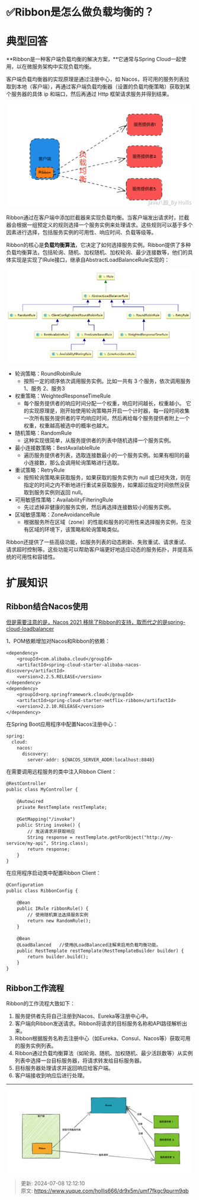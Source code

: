 # ✅Ribbon是怎么做负载均衡的？

# 典型回答


**Ribbon是一种客户端负载均衡的解决方案，**它通常与Spring Cloud一起使用，以在微服务架构中实现负载均衡。



客户端负载均衡器的实现原理是通过注册中心，如 Nacos，将可用的服务列表拉取到本地（客户端），再通过客户端负载均衡器（设置的负载均衡策略）获取到某个服务器的具体 ip 和端口，然后再通过 Http 框架请求服务并得到结果。



![1683878166235-0fca0c8a-624e-4ec0-a906-6eed33ef387c.png](./img/gBdRGEWG6YExwKr6/1683878166235-0fca0c8a-624e-4ec0-a906-6eed33ef387c-839972.png)



Ribbon通过在客户端中添加拦截器来实现负载均衡。当客户端发出请求时，拦截器会根据一组预定义的规则选择一个服务实例来处理请求。这些规则可以基于多个因素进行选择，包括服务实例的可用性、响应时间、负载等级等。



Ribbon的核心是**负载均衡算法**，它决定了如何选择服务实例。Ribbon提供了多种负载均衡算法，包括轮询、随机、加权随机、加权轮询、最少连接数等，他们的具体实现是实现了IRule接口，继承自AbstractLoadBalanceRule实现的：



![1683884330518-d0f60d7c-4974-4cb5-9484-bc0e7b09ee08.png](./img/gBdRGEWG6YExwKr6/1683884330518-d0f60d7c-4974-4cb5-9484-bc0e7b09ee08-524166.png)



+ 轮询策略：RoundRobinRule
    - 按照一定的顺序依次调用服务实例。比如一共有 3 个服务，依次调用服务 1、服务 2、服务3
+ 权重策略：WeightedResponseTimeRule
    - 每个服务提供者的响应时间分配一个权重，响应时间越长，权重越小。 它的实现原理是，刚开始使用轮询策略并开启一个计时器，每一段时间收集一次所有服务提供者的平均响应时间，然后再给每个服务提供者附上一个权重，权重越高被选中的概率也越大。
+ 随机策略：RandomRule
    - 这种实现很简单，从服务提供者的列表中随机选择一个服务实例。
+ 最小连接数策略：BestAvailableRule
    - 遍历服务提供者列表，选取连接数最小的⼀个服务实例。如果有相同的最小连接数，那么会调用轮询策略进行选取。
+ 重试策略：RetryRule
    - 按照轮询策略来获取服务，如果获取的服务实例为 null 或已经失效，则在指定的时间之内不断地进行重试来获取服务，如果超过指定时间依然没获取到服务实例则返回 null。
+ 可用敏感性策略：AvailabilityFilteringRule
    - 先过滤掉非健康的服务实例，然后再选择连接数较小的服务实例。
+ 区域敏感策略：ZoneAvoidanceRule
    - 根据服务所在区域（zone）的性能和服务的可用性来选择服务实例，在没有区域的环境下，该策略和轮询策略类似。





Ribbon还提供了一些高级功能，如服务列表的动态刷新、失败重试、请求重试、请求超时控制等。这些功能可以帮助客户端更好地适应动态的服务拓扑，并提高系统的可用性和容错性。



# 扩展知识


## Ribbon结合Nacos使用


<u>但是需要注意的是，Nacos 2021 移除了Ribbon的支持，取而代之的是spring-cloud-loadbalancer</u>



1、POM依赖增加对Nacos和Ribbon的依赖：



```plain
<dependency>
    <groupId>com.alibaba.cloud</groupId>
    <artifactId>spring-cloud-starter-alibaba-nacos-discovery</artifactId>
    <version>2.2.5.RELEASE</version>
</dependency>
<dependency>
    <groupId>org.springframework.cloud</groupId>
    <artifactId>spring-cloud-starter-netflix-ribbon</artifactId>
    <version>2.2.10.RELEASE</version>
</dependency>

```



在Spring Boot应用程序中配置Nacos注册中心：



```plain
spring:
  cloud:
    nacos:
      discovery:
        server-addr: ${NACOS_SERVER_ADDR:localhost:8848}

```



在需要调用远程服务的类中注入Ribbon Client：



```plain
@RestController
public class MyController {

    @Autowired
    private RestTemplate restTemplate;

    @GetMapping("/invoke")
    public String invoke() {
        // 发送请求并获取响应
        String response = restTemplate.getForObject("http://my-service/my-api", String.class);
        return response;
    }
}
```



在应用程序启动类中配置Ribbon Client：



```plain
@Configuration
public class RibbonConfig {

    @Bean
    public IRule ribbonRule() {
        // 使用随机算法选择服务实例
        return new RandomRule();
    }

    @Bean
    @LoadBalanced	//使用@LoadBalanced注解来启用负载均衡功能。
    public RestTemplate restTemplate(RestTemplateBuilder builder) {
        return builder.build();
    }
}

```



## <font style="color:rgb(18, 18, 18);">Ribbon工作流程</font>
Ribbon的工作流程大致如下：



1. 服务提供者先将自己注册到Nacos、Eureka等注册中心中。
2. 客户端向Ribbon发送请求。Ribbon将请求的目标服务名称和API路径解析出来。
3. Ribbon根据服务名称去注册中心（如Eureka、Consul、Nacos等）获取可用的服务实例列表。
4. Ribbon通过负载均衡算法（如轮询、随机、加权随机、最少活跃数等）从实例列表中选择一台目标服务器，将请求转发给目标服务器。
5. 目标服务器处理请求并返回响应给客户端。
6. 客户端接收到响应后进行处理。



****

![1683885945887-5a170460-5d9a-4a82-83ea-87fa0ad1c632.png](./img/gBdRGEWG6YExwKr6/1683885945887-5a170460-5d9a-4a82-83ea-87fa0ad1c632-278715.png)



> 更新: 2024-07-08 12:12:10  
> 原文: <https://www.yuque.com/hollis666/dr9x5m/umf7fkgc9purm9qb>